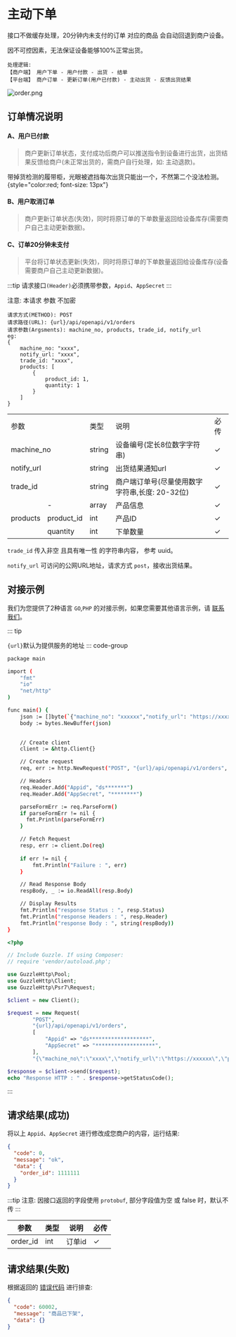 # 主动下单

接口不做缓存处理，20分钟内未支付的订单 对应的商品 会自动回退到商户设备。

因不可控因素，无法保证设备能够100%正常出货。

```
处理逻辑: 
【商户端】 用户下单 - 用户付款 - 出货 - 结单
【平台端】 商户订单 - 更新订单(用户已付款) - 主动出货 - 反馈出货结果
```

![order.png](/images/order.png)

## 订单情况说明

#### A、用户已付款

> 商户更新订单状态，支付成功后商户可以推送指令到设备进行出货，出货结果反馈给商户(未正常出货的，需商户自行处理，如:
> 主动退款)。

带掉货检测的履带柜，光眼被遮挡每次出货只能出一个，不然第二个没法检测。{style="color:red; font-size: 13px"}

#### B、用户取消订单

> 商户更新订单状态(失效)，同时将原订单的下单数量返回给设备库存(需要商户自己主动更新数据)。

#### C、订单20分钟未支付

> 平台将订单状态更新(失效)，同时将原订单的下单数量返回给设备库存(设备需要商户自己主动更新数据)。

:::tip
请求接口`(Header)`必须携带参数，`Appid`、`AppSecret`
:::

注意: 本请求 参数 不加密

```
请求方式(METHOD): POST
请求路径(URL): {url}/api/openapi/v1/orders
请求参数(Argsments): machine_no, products, trade_id, notify_url
eg: 
{ 
    machine_no: "xxxx", 
    notify_url: "xxxx", 
    trade_id: "xxxx", 
    products: [ 
        { 
            product_id: 1, 
            quantity: 1 
        } 
    ] 
}
```

<table>
  <tr>
    <td colspan="2">参数</td>
    <td>类型</td>
    <td>说明</td>
    <td>必传</td>
  </tr>
  <tr>
    <td colspan="2">machine_no</td>
    <td>string</td>
    <td>设备编号(定长8位数字字符串)</td>
    <td>✓</td>
  </tr>
  <tr>
    <td colspan="2">notify_url</td>
    <td>string</td>
    <td>出货结果通知url</td>
    <td>✓</td>
  </tr>
  <tr>
    <td colspan="2">trade_id</td>
    <td>string</td>
    <td>商户端订单号(尽量使用数字字符串,长度: 20-32位)</td>
    <td>✓</td>
  </tr>
  <tr>
    <td rowspan="3">products</td>
    <td>-</td>
    <td>array</td>
    <td>产品信息</td>
    <td>✓</td>
  </tr>
  <tr>
    <td>product_id</td>
    <td>int</td>
    <td>产品ID</td>
    <td>✓</td>
  </tr>
  <tr>
    <td>quantity</td>
    <td>int</td>
    <td>下单数量</td>
    <td>✓</td>
  </tr>
</table>

`trade_id` 传入非空 且具有唯一性 的字符串内容， 参考 uuid。

`notify_url` 可访问的公网URL地址，请求方式 `post`，接收出货结果。

## 对接示例

我们为您提供了2种语言 `GO`,`PHP` 的对接示例，如果您需要其他语言示例，请 [联系我们](../support.md)。

::: tip

`{url}`默认为提供服务的地址
::: code-group

```sh [GO]
package main

import (
	"fmt"
	"io"
	"net/http"
)

func main() {
	json := []byte(`{"machine_no": "xxxxxx","notify_url": "https://xxxxx","trade_id": "3f2a58ad69b74e86b8a1a3da6fd75cc1","products": [{"product_id": 121,"quantity": 1},{"product_id": 122,"quantity": 1},{"product_id": 131,"quantity": 1}]}`)
	body := bytes.NewBuffer(json)

	
	// Create client
	client := &http.Client{}

	// Create request
	req, err := http.NewRequest("POST", "{url}/api/openapi/v1/orders", body)

	// Headers
	req.Header.Add("Appid", "ds*******")
	req.Header.Add("AppSecret", "********")

	parseFormErr := req.ParseForm()
	if parseFormErr != nil {
	  fmt.Println(parseFormErr)    
	}

	// Fetch Request
	resp, err := client.Do(req)
	
	if err != nil {
		fmt.Println("Failure : ", err)
	}

	// Read Response Body
	respBody, _ := io.ReadAll(resp.Body)

	// Display Results
	fmt.Println("response Status : ", resp.Status)
	fmt.Println("response Headers : ", resp.Header)
	fmt.Println("response Body : ", string(respBody))
}
```

```php [PHP]
<?php

// Include Guzzle. If using Composer:
// require 'vendor/autoload.php';

use GuzzleHttp\Pool;
use GuzzleHttp\Client;
use GuzzleHttp\Psr7\Request;

$client = new Client();

$request = new Request(
        "POST",
        "{url}/api/openapi/v1/orders",
        [
            "Appid" => "ds*******************",
            "AppSecret" => "*******************",
        ],
        "{\"machine_no\":\"xxxx\",\"notify_url\":\"https://xxxxxx\",\"products\":[{\"product_id\":121,\"quantity\":1},{\"product_id\":122,\"quantity\":1},{\"product_id\":131,\"quantity\":1}],\"trade_id\":\"3f2a58ad69b74e86b8a1a3da6fd75cc1\"}");

$response = $client->send($request);
echo "Response HTTP : " . $response->getStatusCode();
```

:::

## 请求结果(成功)

将以上 `Appid`、`AppSecret` 进行修改成您商户的内容，运行结果:

```json
{
  "code": 0,
  "message": "ok",
  "data": {
    "order_id": 1111111
  }
}
```

:::tip
注意: 因接口返回的字段使用 ``protobuf``, 部分字段值为空 或 false 时，默认不传
:::

| 参数       | 类型  | 说明   | 必传 |
|----------|-----|------|----|
| order_id | int | 订单id | ✓  |

## 请求结果(失败)

根据返回的 [错误代码](../error_code.md) 进行排查:

```json
{
  "code": 60002,
  "message": "商品已下架",
  "data": {}
}
```